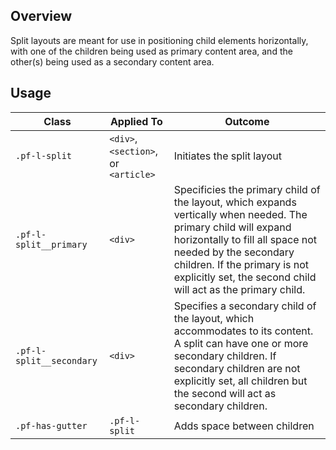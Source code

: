 ## Overview

Split layouts are meant for use in positioning child elements horizontally, with one of the children being used as primary content area, and the other(s) being used as a secondary content area.

## Usage

| Class | Applied To | Outcome |
| -- | -- | -- |
| `.pf-l-split` | `<div>`, `<section>`, or `<article>` | Initiates the split layout |
| `.pf-l-split__primary` | `<div>` | Specificies the primary child of the layout, which expands vertically when needed. The primary child will expand horizontally to fill all space not needed by the secondary children. If the primary is not explicitly set, the second child will act as the primary child.|
| `.pf-l-split__secondary` | `<div>` | Specifies a secondary child of the layout, which accommodates to its content. A split can have one or more secondary children. If secondary children are not explicitly set, all children but the second will act as secondary children.|
| `.pf-has-gutter` | `.pf-l-split` | Adds space between children |
